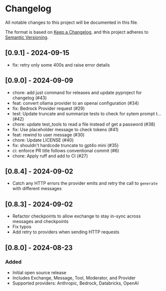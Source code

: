 # Changelog

All notable changes to this project will be documented in this file.

The format is based on [Keep a Changelog](https://keepachangelog.com/en/1.1.0/),
and this project adheres to [Semantic Versioning](https://semver.org/spec/v2.0.0.html).

## [0.9.1] - 2024-09-15

- fix: retry only some 400s and raise error details

## [0.9.0] - 2024-09-09

- chore: add just command for releases and update pyproject for changelog (#43)
- feat: convert ollama provider to an openai configuration (#34)
- fix: Bedrock Provider request (#29)
- test: Update truncate and summarize tests to check for sytem prompt t… (#42)
- chore: update test_tools to read a file instead of get a password (#38)
- fix: Use placeholder message to check tokens (#41)
- feat: rewind to user message (#30)
- chore: Update LICENSE (#40)
- fix: shouldn't hardcode truncate to gpt4o mini (#35)
- ci: enforce PR title follows conventional commit (#6)
- chore: Apply ruff and add to CI (#27)

## [0.8.4] - 2024-09-02

- Catch any HTTP errors the provider emits and retry the call to `generate` with different messages

## [0.8.3] - 2024-09-02

- Refactor checkpoints to allow exchange to stay in-sync across messages and checkpoints
- Fix typos
- Add retry to providers when sending HTTP requests

## [0.8.0] - 2024-08-23

### Added

- Initial open source release
- Includes Exchange, Message, Tool, Moderator, and Provider
- Supported providers: Anthropic, Bedrock, Databricks, OpenAI
